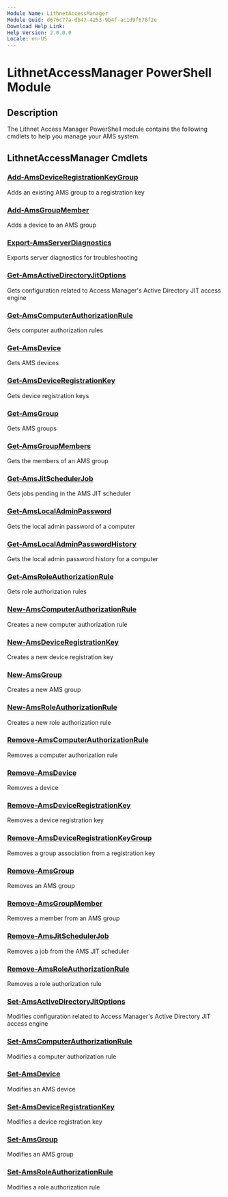 ```yaml
---
Module Name: LithnetAccessManager
Module Guid: d676c77a-db47-4253-9b4f-ac1d9f676f2e
Download Help Link: 
Help Version: 2.0.0.0
Locale: en-US
---
```


# LithnetAccessManager PowerShell Module
## Description
The Lithnet Access Manager PowerShell module contains the following cmdlets to help you manage your AMS system.

## LithnetAccessManager Cmdlets
### [Add-AmsDeviceRegistrationKeyGroup](Add-AmsDeviceRegistrationKeyGroup.md)
Adds an existing AMS group to a registration key

### [Add-AmsGroupMember](Add-AmsGroupMember.md)
Adds a device to an AMS group

### [Export-AmsServerDiagnostics](Export-AmsServerDiagnostics.md)
Exports server diagnostics for troubleshooting

### [Get-AmsActiveDirectoryJitOptions](Get-AmsActiveDirectoryJitOptions.md)
Gets configuration related to Access Manager's Active Directory JIT access engine

### [Get-AmsComputerAuthorizationRule](Get-AmsComputerAuthorizationRule.md)
Gets computer authorization rules

### [Get-AmsDevice](Get-AmsDevice.md)
Gets AMS devices

### [Get-AmsDeviceRegistrationKey](Get-AmsDeviceRegistrationKey.md)
Gets device registration keys

### [Get-AmsGroup](Get-AmsGroup.md)
Gets AMS groups

### [Get-AmsGroupMembers](Get-AmsGroupMembers.md)
Gets the members of an AMS group

### [Get-AmsJitSchedulerJob](Get-AmsJitSchedulerJob.md)
Gets jobs pending in the AMS JIT scheduler

### [Get-AmsLocalAdminPassword](Get-AmsLocalAdminPassword.md)
Gets the local admin password of a computer

### [Get-AmsLocalAdminPasswordHistory](Get-AmsLocalAdminPasswordHistory.md)
Gets the local admin password history for a computer

### [Get-AmsRoleAuthorizationRule](Get-AmsRoleAuthorizationRule.md)
Gets role authorization rules

### [New-AmsComputerAuthorizationRule](New-AmsComputerAuthorizationRule.md)
Creates a new computer authorization rule

### [New-AmsDeviceRegistrationKey](New-AmsDeviceRegistrationKey.md)
Creates a new device registration key

### [New-AmsGroup](New-AmsGroup.md)
Creates a new AMS group

### [New-AmsRoleAuthorizationRule](New-AmsRoleAuthorizationRule.md)
Creates a new role authorization rule

### [Remove-AmsComputerAuthorizationRule](Remove-AmsComputerAuthorizationRule.md)
Removes a computer authorization rule

### [Remove-AmsDevice](Remove-AmsDevice.md)
Removes a device

### [Remove-AmsDeviceRegistrationKey](Remove-AmsDeviceRegistrationKey.md)
Removes a device registration key

### [Remove-AmsDeviceRegistrationKeyGroup](Remove-AmsDeviceRegistrationKeyGroup.md)
Removes a group association from a registration key

### [Remove-AmsGroup](Remove-AmsGroup.md)
Removes an AMS group

### [Remove-AmsGroupMember](Remove-AmsGroupMember.md)
Removes a member from an AMS group

### [Remove-AmsJitSchedulerJob](Remove-AmsJitSchedulerJob.md)
Removes a job from the AMS JIT scheduler

### [Remove-AmsRoleAuthorizationRule](Remove-AmsRoleAuthorizationRule.md)
Removes a role authorization rule

### [Set-AmsActiveDirectoryJitOptions](Set-AmsActiveDirectoryJitOptions.md)
Modifies configuration related to Access Manager's Active Directory JIT access engine

### [Set-AmsComputerAuthorizationRule](Set-AmsComputerAuthorizationRule.md)
Modifies a computer authorization rule

### [Set-AmsDevice](Set-AmsDevice.md)
Modifies an AMS device

### [Set-AmsDeviceRegistrationKey](Set-AmsDeviceRegistrationKey.md)
Modifies a device registration key

### [Set-AmsGroup](Set-AmsGroup.md)
Modifies an AMS group

### [Set-AmsRoleAuthorizationRule](Set-AmsRoleAuthorizationRule.md)
Modifies a role authorization rule

